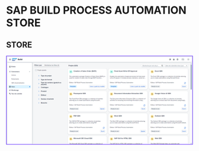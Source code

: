 # SAP BUILD PROCESS AUTOMATION STORE

## STORE

[![](./assets/Capture%20d’écran%202025-05-23%20120450.png)](https://l08ms72cgswqgy30.eu10.build.cloud.sap/store)
